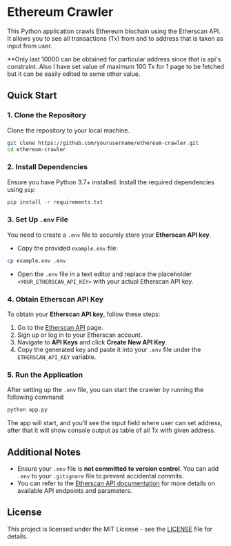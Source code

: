 # Ethereum Crawler

This Python application crawls Ethereum blochain using the Etherscan API. It allows you to see all transactions (Tx) from and to address that is taken as input from user.

**Only last 10000 can be obtained for particular address since that is api's constraint. Also I have set value of maximum 100 Tx for 1 page to be fetched but it can be easily edited to some other value.


## Quick Start

### 1. Clone the Repository

Clone the repository to your local machine.

```bash
git clone https://github.com/yourusername/ethereum-crawler.git
cd ethereum-crawler
```

### 2. Install Dependencies

Ensure you have Python 3.7+ installed. Install the required dependencies using `pip`:

```bash
pip install -r requirements.txt
```

### 3. Set Up `.env` File

You need to create a `.env` file to securely store your **Etherscan API key**.

- Copy the provided `example.env` file:

```bash
cp example.env .env
```

- Open the `.env` file in a text editor and replace the placeholder `<YOUR_ETHERSCAN_API_KEY>` with your actual Etherscan API key.

### 4. Obtain Etherscan API Key

To obtain your **Etherscan API key**, follow these steps:

1. Go to the [Etherscan API](https://etherscan.io/apis) page.
2. Sign up or log in to your Etherscan account.
3. Navigate to **API Keys** and click **Create New API Key**.
4. Copy the generated key and paste it into your `.env` file under the `ETHERSCAN_API_KEY` variable.

### 5. Run the Application

After setting up the `.env` file, you can start the crawler by running the following command:

```bash
python app.py
```

The app will start, and you’ll see the input field where user can set address, after that it will show console output as table of all Tx with given address.

## Additional Notes

- Ensure your `.env` file is **not committed to version control**. You can add `.env` to your `.gitignore` file to prevent accidental commits.
- You can refer to the [Etherscan API documentation](https://etherscan.io/apis) for more details on available API endpoints and parameters.
  
## License

This project is licensed under the MIT License - see the [LICENSE](LICENSE) file for details.
